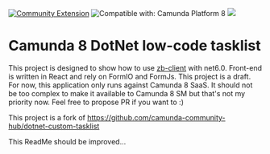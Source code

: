 [![Community Extension](https://img.shields.io/badge/Community%20Extension-An%20open%20source%20community%20maintained%20project-FF4700)](https://github.com/camunda-community-hub/community)
![Compatible with: Camunda Platform 8](https://img.shields.io/badge/Compatible%20with-Camunda%20Platform%208-0072Ce)
[![](https://img.shields.io/badge/Lifecycle-Incubating-blue)](https://github.com/Camunda-Community-Hub/community/blob/main/extension-lifecycle.md#incubating-)

# Camunda 8 DotNet low-code tasklist

This project is designed to show how to use [zb-client](https://github.com/camunda-community-hub/zeebe-client-csharp) with net6.0. Front-end is written in React and rely on FormIO and FormJs. This project is a draft. 
For now, this application only runs against Camunda 8 SaaS. It should not be too complex to make it available to Camunda 8 SM but that's not my priority now. Feel free to propose PR if you want to :)

This project is a fork of https://github.com/camunda-community-hub/dotnet-custom-tasklist

This ReadMe should be improved...


